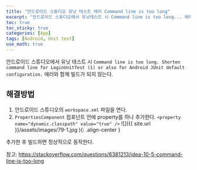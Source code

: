 ```yaml
---
title: "안드로이드 스튜디오 유닛 테스트 에러 Command line is too long"
excerpt: "안드로이드 스튜디오에서 유닛테스트 시 Command line is too long... 에러 해결"
toc: true
toc_sticky: true
categories: [App]
tags: [Android, Unit test]
use_math: true
---
```


안드로이드 스튜디오에서 유닛 테스트 시 `Command line is too long. Shorten command line for LoginUnitTest (1) or also for Android JUnit default configuration.` 에러와 함께 빌드가 되지 않는다.

## 해결방법

1. 안드로이드 스튜디오의 `workspace.xml` 파일을 연다.
2. `PropertiesComponent` 컴포넌트 안에 property를 하나 추가한다.
   `<property name="dynamic.classpath" value="true" />`
   ![]({{ site.url }}/assets/images/79-1.jpg ){: .align-center }

추가한 후 빌드하면 정상적으로 동작한다.

참고: https://stackoverflow.com/questions/6381213/idea-10-5-command-line-is-too-long

<br><br>
